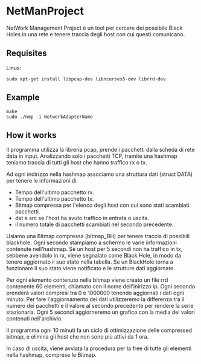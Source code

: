 # NetManProject
NetWork Management Project è un tool per cercare dei possibile Black Holes in una rete e tenere traccia degli host con cui questi comunicano.

## Requisites
Linux:
```
sudo apt-get install libpcap-dev libncurses5-dev librrd-dev
```

## Example
```
make
sudo ./nmp -i NetworkAdapterName
```

## How it works
Il programma utilizza la libreria pcap, prende i pacchetti dalla scheda di rete data in input. 
Analizzando solo i pacchetti TCP, tramite una hashmap teniamo traccia di tutti gli host che hanno traffico rx o tx.

Ad ogni indirizzo nella hashmap associamo una struttura dati (struct DATA) per tenere le informazioni di:
- Tempo dell'ultimo pacchetto rx.
- Tempo dell'ultimo pacchetto tx.
- Bitmap compressa per l'elenco degli host con cui sono stati scambiati pacchetti.
- dst e src se l'host ha avuto traffico in entrata o uscita.
- il numero totale di pacchetti scambiati nel secondo precedente.

Usiamo una Bitmap compressa (bitmap_BH) per tenere traccia di possibili blackhole.
Ogni secondo stampiamo a schermo le varie informazioni contenute nell'hashmap.
Se un  host per 5 secondi non ha traffico in tx, sebbene avendolo in rx, viene segnalato come Black Hole, in modo da tenere aggiornato il suo stato nella tabella.
Se un BlackHole torna a funzionare il suo stato viene notificato e le strutture dati aggiornate.

Per ogni elemento contenuto nella bitmap viene creato un file rrd contenente 60 elementi, chiamato con il nome dell'inirizzo ip. Ogni secondo prenderà valori compresi tra 0 e 1000000 tenendo aggiornati i dati ogni minuto. Per fare l'aggiornamento dei dati utilizzeremo la differenza tra il numero dei pacchetti e il valore al secondo precedente per rendere la serie stazionaria.
Ogni 5 secondi aggiorneremo un grafico con la media dei valori contenuti nell'archivio.

Il programma ogni 10 minuti fa un ciclo di ottimizzazione delle compressed bitmap, e elimina gli host che non sono più attivi da 1 ora.

In caso di uscita, viene avviata la procedura per la free di tutte gli elementi nella hashmap, comprese le Bitmap.  
